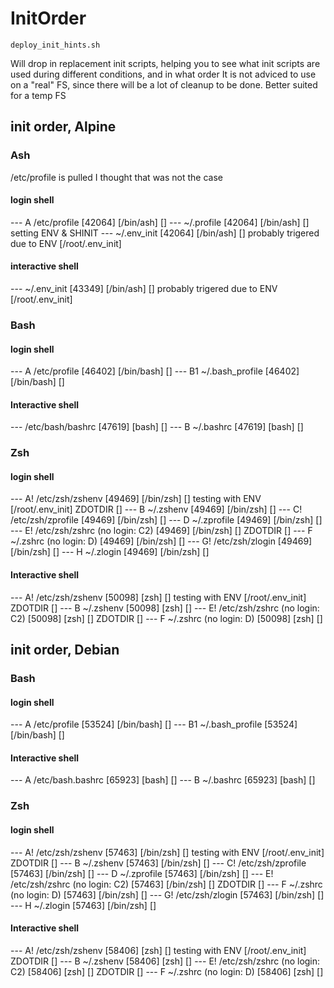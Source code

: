 # InitOrder

`deploy_init_hints.sh`

Will drop in replacement init scripts, helping you to see what init scripts are used during different conditions, and in what order
It is not adviced to use on a "real" FS, since there will be a lot of cleanup to be done.
Better suited for a temp FS



## init order, Alpine

### Ash

/etc/profile is pulled I thought that was not the case

#### login shell

--- A  /etc/profile [42064] [/bin/ash] []
--- ~/.profile [42064] [/bin/ash] []
    setting ENV & SHINIT
--- ~/.env_init [42064] [/bin/ash] []
  probably trigered due to ENV [/root/.env_init]

#### interactive shell

--- ~/.env_init [43349] [/bin/ash] []
  probably trigered due to ENV [/root/.env_init]

### Bash

#### login shell

--- A  /etc/profile [46402] [/bin/bash] []
--- B1 ~/.bash_profile [46402] [/bin/bash] []

#### Interactive shell

---   /etc/bash/bashrc [47619] [bash] []
--- B  ~/.bashrc [47619] [bash] []

### Zsh

#### login shell

--- A!  /etc/zsh/zshenv [49469] [/bin/zsh] []
       testing with ENV [/root/.env_init]
       ZDOTDIR []
--- B  ~/.zshenv [49469] [/bin/zsh] []
--- C! /etc/zsh/zprofile [49469] [/bin/zsh] []
--- D  ~/.zprofile [49469] [/bin/zsh] []
--- E! /etc/zsh/zshrc (no login: C2) [49469] [/bin/zsh] []
       ZDOTDIR []
--- F  ~/.zshrc (no login: D) [49469] [/bin/zsh] []
--- G! /etc/zsh/zlogin [49469] [/bin/zsh] []
--- H  ~/.zlogin [49469] [/bin/zsh] []

#### Interactive shell

--- A!  /etc/zsh/zshenv [50098] [zsh] []
       testing with ENV [/root/.env_init]
       ZDOTDIR []
--- B  ~/.zshenv [50098] [zsh] []
--- E! /etc/zsh/zshrc (no login: C2) [50098] [zsh] []
       ZDOTDIR []
--- F  ~/.zshrc (no login: D) [50098] [zsh] []




## init order, Debian

### Bash

#### login shell

--- A  /etc/profile [53524] [/bin/bash] []
--- B1 ~/.bash_profile [53524] [/bin/bash] []

#### Interactive shell

--- A  /etc/bash.bashrc [65923] [bash] []
--- B  ~/.bashrc [65923] [bash] []

### Zsh

#### login shell

--- A!  /etc/zsh/zshenv [57463] [/bin/zsh] []
       testing with ENV [/root/.env_init]
       ZDOTDIR []
--- B  ~/.zshenv [57463] [/bin/zsh] []
--- C! /etc/zsh/zprofile [57463] [/bin/zsh] []
--- D  ~/.zprofile [57463] [/bin/zsh] []
--- E! /etc/zsh/zshrc (no login: C2) [57463] [/bin/zsh] []
       ZDOTDIR []
--- F  ~/.zshrc (no login: D) [57463] [/bin/zsh] []
--- G! /etc/zsh/zlogin [57463] [/bin/zsh] []
--- H  ~/.zlogin [57463] [/bin/zsh] []

#### Interactive shell


--- A!  /etc/zsh/zshenv [58406] [zsh] []
       testing with ENV [/root/.env_init]
       ZDOTDIR []
--- B  ~/.zshenv [58406] [zsh] []
--- E! /etc/zsh/zshrc (no login: C2) [58406] [zsh] []
       ZDOTDIR []
--- F  ~/.zshrc (no login: D) [58406] [zsh] []
